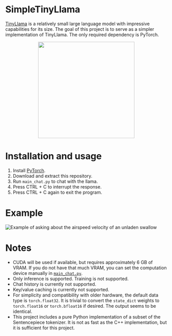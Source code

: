 # SimpleTinyLlama

[TinyLlama](https://github.com/jzhang38/TinyLlama) is a relatively small large language model with impressive capabilities for its size.
The goal of this project is to serve as a simpler implementation of TinyLlama. The only required dependency is PyTorch.

<div align="center">
  <img src="https://github.com/99991/SimpleTinyLlama/assets/18725165/834efd71-e933-407f-92bb-f19979c34188" width="300"/>
</div>

# Installation and usage

1. Install [PyTorch](https://pytorch.org/).
2. Download and extract this repository.
3. Run `main_chat.py` to chat with the llama.
4. Press CTRL + C to interrupt the response.
5. Press CTRL + C again to exit the program.

# Example
![Example of asking about the airspeed velocity of an unladen swallow](https://github.com/99991/SimpleTinyLlama/assets/18725165/ea0ecd8e-458c-4241-944f-e199a5836635)

# Notes

- CUDA will be used if available, but requires approximately 6 GB of VRAM. If you do not have that much VRAM, you can set the computation device manually in [`main_chat.py`](https://github.com/99991/SimpleTinyLlama/blob/main/main_chat.py#L18).
- Only inference is supported. Training is not supported.
- Chat history is currently not supported.
- Key/value caching is currently not supported.
- For simplicity and compatibility with older hardware, the default data type is `torch.float32`. It is trivial to convert the `state_dict` weights to `torch.float16` or `torch.bfloat16` if desired. The output seems to be identical.
- This project includes a pure Python implementation of a subset of the Sentencepiece tokenizer. It is not as fast as the C++ implementation, but it is sufficient for this project.
